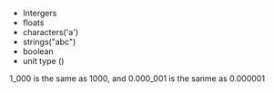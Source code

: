 - Intergers
- floats
- characters('a')
- strings("abc")
- boolean
- unit type ()

1_000 is the same as 1000, and 0.000_001 is the sanme as 0.000001
